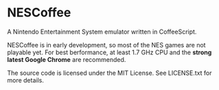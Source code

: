 # NESCoffee

A Nintendo Entertainment System emulator written in CoffeeScript.

NESCoffee is in early development, so most of the NES games are not playable yet.
For best berformance, at least 1.7 GHz CPU and the **strong latest Google Chrome**
are recommended.

The source code is licensed under the MIT License.
See LICENSE.txt for more details.

